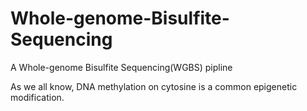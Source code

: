 # Whole-genome-Bisulfite-Sequencing
A Whole-genome Bisulfite Sequencing(WGBS) pipline

As we all know, DNA methylation on cytosine is a common epigenetic modification.
